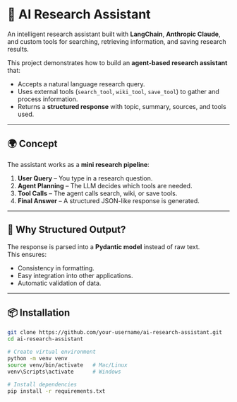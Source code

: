 # 🧠 AI Research Assistant

An intelligent research assistant built with **LangChain**, **Anthropic Claude**, and custom tools for searching, retrieving information, and saving research results.  

This project demonstrates how to build an **agent-based research assistant** that:
- Accepts a natural language research query.
- Uses external tools (`search_tool`, `wiki_tool`, `save_tool`) to gather and process information.
- Returns a **structured response** with topic, summary, sources, and tools used.

---

## 🌍 Concept

The assistant works as a **mini research pipeline**:

1. **User Query** – You type in a research question.  
2. **Agent Planning** – The LLM decides which tools are needed.  
3. **Tool Calls** – The agent calls search, wiki, or save tools.  
4. **Final Answer** – A structured JSON-like response is generated.

---

## 📖 Why Structured Output?

The response is parsed into a **Pydantic model** instead of raw text.  
This ensures:
- Consistency in formatting.  
- Easy integration into other applications.  
- Automatic validation of data.  

---

## 📦 Installation

```bash
git clone https://github.com/your-username/ai-research-assistant.git
cd ai-research-assistant

# Create virtual environment
python -m venv venv
source venv/bin/activate   # Mac/Linux
venv\Scripts\activate      # Windows

# Install dependencies
pip install -r requirements.txt
